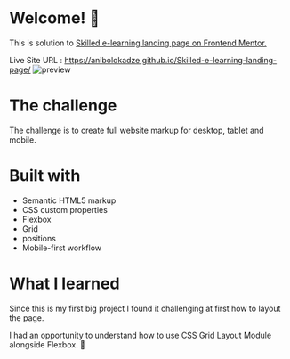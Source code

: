 # Welcome! 👋

This is solution to <a href="https://www.frontendmentor.io/challenges/skilled-elearning-landing-page-S1ObDrZ8q"> Skilled e-learning landing page on Frontend Mentor. </a>

Live Site URL : https://anibolokadze.github.io/Skilled-e-learning-landing-page/
![preview](https://user-images.githubusercontent.com/89190087/193871034-a6c99828-8888-4f90-bc5d-7e66313fe61f.jpg)

# The challenge

The challenge is to create full website markup for desktop, tablet and mobile. 

# Built with
- Semantic HTML5 markup
- CSS custom properties
- Flexbox
- Grid
- positions
- Mobile-first workflow

# What I learned

Since this is my first big project I found it challenging at first how to layout the page. 

I had an opportunity to understand how to use CSS Grid Layout Module alongside Flexbox. 🚀
